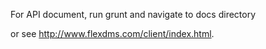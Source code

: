
For API document, run grunt and navigate to docs directory

or see http://www.flexdms.com/client/index.html.

